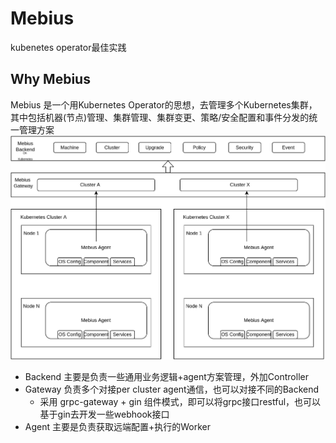 # Mebius
kubenetes operator最佳实践

## Why Mebius
Mebius 是一个用Kubernetes Operator的思想，去管理多个Kubernetes集群，其中包括机器(节点)管理、集群管理、集群变更、策略/安全配置和事件分发的统一管理方案
![](docs/arch.png "整体架构图")

* Backend 主要是负责一些通用业务逻辑+agent方案管理，外加Controller
* Gateway 负责多个对接per cluster agent通信，也可以对接不同的Backend
  * 采用 grpc-gateway + gin 组件模式，即可以将grpc接口restful，也可以基于gin去开发一些webhook接口
* Agent 主要是负责获取远端配置+执行的Worker

